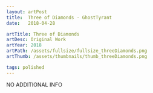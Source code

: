 ```yaml
---
layout: artPost
title:  Three of Diamonds - GhostTyrant
date:   2018-04-28

artTitle: Three of Diamonds
artDesc: Original Work
artYear: 2018
artPath: /assets/fullsize/fullsize_threeDiamonds.png
artThumb: /assets/thumbnails/thumb_threeDiamonds.png

tags: polished
---
```


NO ADDITIONAL INFO